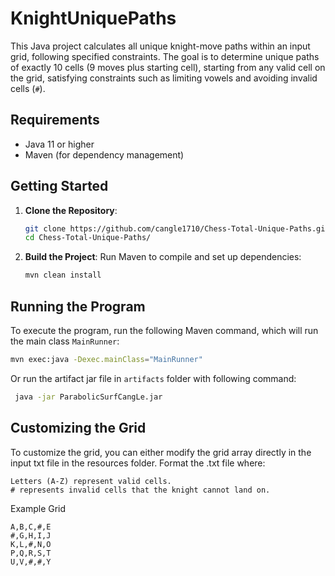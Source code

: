 # KnightUniquePaths

This Java project calculates all unique knight-move paths within an input grid, following specified constraints. The goal is to determine unique paths of exactly 10 cells (9 moves plus starting cell), starting from any valid cell on the grid, satisfying constraints such as limiting vowels and avoiding invalid cells (`#`).

## Requirements

- Java 11 or higher
- Maven (for dependency management)

## Getting Started

1. **Clone the Repository**:
    ```bash
    git clone https://github.com/cangle1710/Chess-Total-Unique-Paths.git
    cd Chess-Total-Unique-Paths/
    ```

2. **Build the Project**:
 Run Maven to compile and set up dependencies:
     ```bash
     mvn clean install
     ```

## Running the Program

To execute the program, run the following Maven command, which will run the main class `MainRunner`:

```bash
mvn exec:java -Dexec.mainClass="MainRunner"
```
Or run the artifact jar file in `artifacts` folder with following command:
```bash
 java -jar ParabolicSurfCangLe.jar
```

## Customizing the Grid

To customize the grid, you can either modify the grid array directly in the input txt file in the resources folder. Format the .txt file where:

    Letters (A-Z) represent valid cells.
    # represents invalid cells that the knight cannot land on.

Example Grid
```
A,B,C,#,E
#,G,H,I,J
K,L,#,N,O
P,Q,R,S,T
U,V,#,#,Y
```
